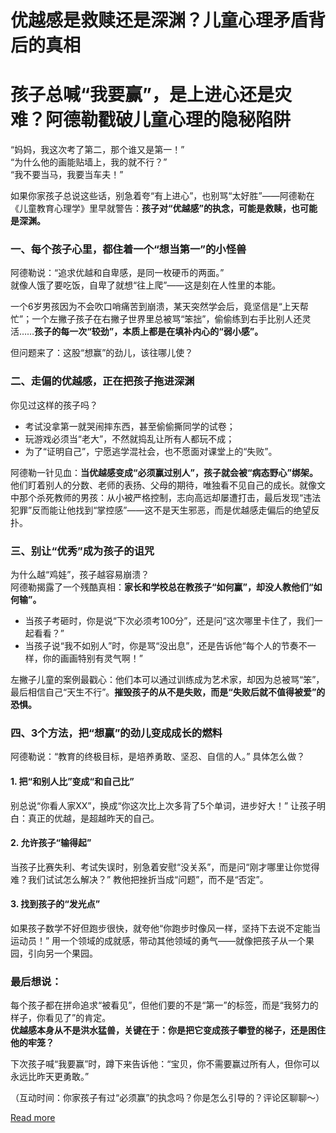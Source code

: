 # 优越感是救赎还是深渊？儿童心理矛盾背后的真相

# 孩子总喊“我要赢”，是上进心还是灾难？阿德勒戳破儿童心理的隐秘陷阱


“妈妈，我这次考了第二，那个谁又是第一！”  
“为什么他的画能贴墙上，我的就不行？”  
“我不要当马，我要当车夫！”  

如果你家孩子总说这些话，别急着夸“有上进心”，也别骂“太好胜”——阿德勒在《儿童教育心理学》里早就警告：**孩子对“优越感”的执念，可能是救赎，也可能是深渊。**  


### 一、每个孩子心里，都住着一个“想当第一”的小怪兽  
阿德勒说：“追求优越和自卑感，是同一枚硬币的两面。”  
就像人饿了要吃饭，自卑了就想“往上爬”——这是刻在人性里的本能。  

一个6岁男孩因为不会吹口哨痛苦到崩溃，某天突然学会后，竟坚信是“上天帮忙”；一个左撇子孩子在右撇子世界里总被骂“笨拙”，偷偷练到右手比别人还灵活……**孩子的每一次“较劲”，本质上都是在填补内心的“弱小感”。**  

但问题来了：这股“想赢”的劲儿，该往哪儿使？  


### 二、走偏的优越感，正在把孩子拖进深渊  
你见过这样的孩子吗？  
- 考试没拿第一就哭闹摔东西，甚至偷偷撕同学的试卷；  
- 玩游戏必须当“老大”，不然就捣乱让所有人都玩不成；  
- 为了“证明自己”，宁愿逃学混社会，也不愿面对课堂上的“失败”。  

阿德勒一针见血：**当优越感变成“必须赢过别人”，孩子就会被“病态野心”绑架。**  
他们盯着别人的分数、老师的表扬、父母的期待，唯独看不见自己的成长。就像文中那个杀死教师的男孩：从小被严格控制，志向高远却屡遭打击，最后发现“违法犯罪”反而能让他找到“掌控感”——这不是天生邪恶，而是优越感走偏后的绝望反扑。  


### 三、别让“优秀”成为孩子的诅咒  
为什么越“鸡娃”，孩子越容易崩溃？  
阿德勒揭露了一个残酷真相：**家长和学校总在教孩子“如何赢”，却没人教他们“如何输”。**  

- 当孩子考砸时，你是说“下次必须考100分”，还是问“这次哪里卡住了，我们一起看看？”  
- 当孩子说“我不如别人”时，你是骂“没出息”，还是告诉他“每个人的节奏不一样，你的画画特别有灵气啊！”  

左撇子儿童的案例最戳心：他们本可以通过训练成为艺术家，却因为总被骂“笨”，最后相信自己“天生不行”。**摧毁孩子的从不是失败，而是“失败后就不值得被爱”的恐惧。**  


### 四、3个方法，把“想赢”的劲儿变成成长的燃料  
阿德勒说：“教育的终极目标，是培养勇敢、坚忍、自信的人。” 具体怎么做？  

#### 1. 把“和别人比”变成“和自己比”  
别总说“你看人家XX”，换成“你这次比上次多背了5个单词，进步好大！” 让孩子明白：真正的优越，是超越昨天的自己。  

#### 2. 允许孩子“输得起”  
当孩子比赛失利、考试失误时，别急着安慰“没关系”，而是问“刚才哪里让你觉得难？我们试试怎么解决？” 教他把挫折当成“问题”，而不是“否定”。  

#### 3. 找到孩子的“发光点”  
如果孩子数学不好但跑步很快，就夸他“你跑步时像风一样，坚持下去说不定能当运动员！” 用一个领域的成就感，带动其他领域的勇气——就像把孩子从一个果园，引向另一个果园。  


### 最后想说：  
每个孩子都在拼命追求“被看见”，但他们要的不是“第一”的标签，而是“我努力的样子，你看见了”的肯定。  
**优越感本身从不是洪水猛兽，关键在于：你是把它变成孩子攀登的梯子，还是困住他的牢笼？**  

下次孩子喊“我要赢”时，蹲下来告诉他：“宝贝，你不需要赢过所有人，但你可以永远比昨天更勇敢。”  

（互动时间：你家孩子有过“必须赢”的执念吗？你是怎么引导的？评论区聊聊～）

[Read more](https://www.diancang.xyz/waiguomingzhu/17921/335654.html)

